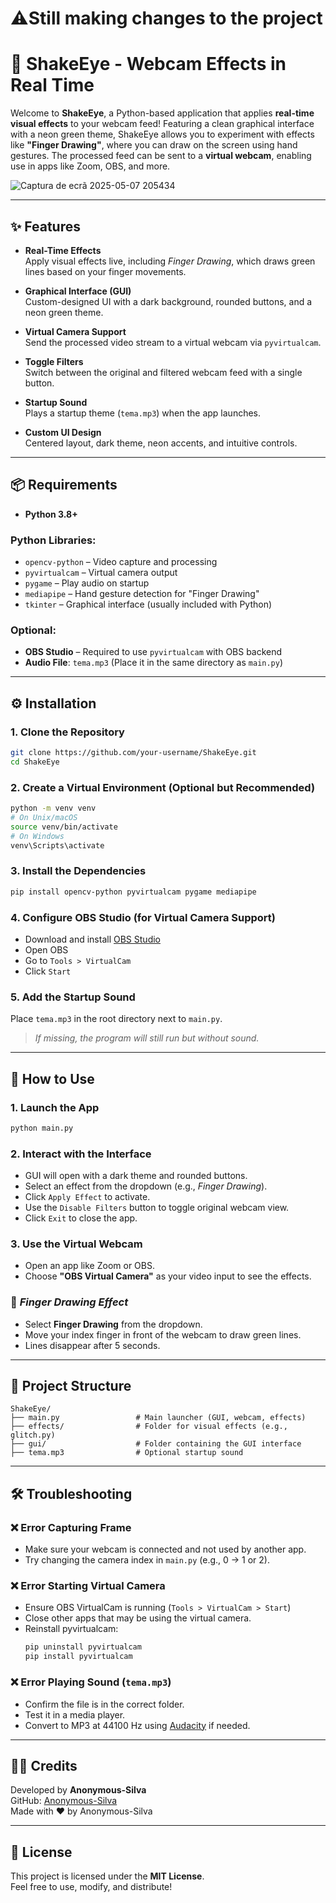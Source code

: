 
# ⚠️Still making changes to the project



# 🎥 ShakeEye - Webcam Effects in Real Time

Welcome to **ShakeEye**, a Python-based application that applies **real-time visual effects** to your webcam feed! Featuring a clean graphical interface with a neon green theme, ShakeEye allows you to experiment with effects like **"Finger Drawing"**, where you can draw on the screen using hand gestures. The processed feed can be sent to a **virtual webcam**, enabling use in apps like Zoom, OBS, and more.

![Captura de ecrã 2025-05-07 205434](https://github.com/user-attachments/assets/10d068ad-de7c-463c-8914-3d54d5fe7406)


---

## ✨ Features

- **Real-Time Effects**  
  Apply visual effects live, including *Finger Drawing*, which draws green lines based on your finger movements.

- **Graphical Interface (GUI)**  
  Custom-designed UI with a dark background, rounded buttons, and a neon green theme.

- **Virtual Camera Support**  
  Send the processed video stream to a virtual webcam via `pyvirtualcam`.

- **Toggle Filters**  
  Switch between the original and filtered webcam feed with a single button.

- **Startup Sound**  
  Plays a startup theme (`tema.mp3`) when the app launches.

- **Custom UI Design**  
  Centered layout, dark theme, neon accents, and intuitive controls.

---

## 📦 Requirements

- **Python 3.8+**

### Python Libraries:

- `opencv-python` – Video capture and processing  
- `pyvirtualcam` – Virtual camera output  
- `pygame` – Play audio on startup  
- `mediapipe` – Hand gesture detection for "Finger Drawing"  
- `tkinter` – Graphical interface (usually included with Python)

### Optional:

- **OBS Studio** – Required to use `pyvirtualcam` with OBS backend  
- **Audio File**: `tema.mp3` (Place it in the same directory as `main.py`)

---

## ⚙️ Installation

### 1. Clone the Repository
```bash
git clone https://github.com/your-username/ShakeEye.git
cd ShakeEye
```

### 2. Create a Virtual Environment (Optional but Recommended)
```bash
python -m venv venv
# On Unix/macOS
source venv/bin/activate
# On Windows
venv\Scripts\activate
```

### 3. Install the Dependencies
```bash
pip install opencv-python pyvirtualcam pygame mediapipe
```

### 4. Configure OBS Studio (for Virtual Camera Support)

- Download and install [OBS Studio](https://obsproject.com/)
- Open OBS  
- Go to `Tools > VirtualCam`  
- Click `Start`

### 5. Add the Startup Sound

Place `tema.mp3` in the root directory next to `main.py`.  
> *If missing, the program will still run but without sound.*

---

## 🚀 How to Use

### 1. Launch the App
```bash
python main.py
```

### 2. Interact with the Interface

- GUI will open with a dark theme and rounded buttons.
- Select an effect from the dropdown (e.g., *Finger Drawing*).
- Click `Apply Effect` to activate.
- Use the `Disable Filters` button to toggle original webcam view.
- Click `Exit` to close the app.

### 3. Use the Virtual Webcam

- Open an app like Zoom or OBS.
- Choose **"OBS Virtual Camera"** as your video input to see the effects.

### 🎨 *Finger Drawing Effect*

- Select **Finger Drawing** from the dropdown.
- Move your index finger in front of the webcam to draw green lines.
- Lines disappear after 5 seconds.

---

## 📁 Project Structure

```
ShakeEye/
├── main.py                 # Main launcher (GUI, webcam, effects)
├── effects/                # Folder for visual effects (e.g., glitch.py)
├── gui/                    # Folder containing the GUI interface
├── tema.mp3                # Optional startup sound
```

---

## 🛠️ Troubleshooting

### ❌ Error Capturing Frame
- Make sure your webcam is connected and not used by another app.
- Try changing the camera index in `main.py` (e.g., 0 → 1 or 2).

### ❌ Error Starting Virtual Camera
- Ensure OBS VirtualCam is running (`Tools > VirtualCam > Start`)
- Close other apps that may be using the virtual camera.
- Reinstall pyvirtualcam:
  ```bash
  pip uninstall pyvirtualcam
  pip install pyvirtualcam
  ```

### ❌ Error Playing Sound (`tema.mp3`)
- Confirm the file is in the correct folder.
- Test it in a media player.
- Convert to MP3 at 44100 Hz using [Audacity](https://www.audacityteam.org/) if needed.

---

## 👨‍💻 Credits

Developed by **Anonymous-Silva**  
GitHub: [Anonymous-Silva](https://github.com/Anonymous-Silva)  
Made with ❤️ by Anonymous-Silva

---

## 📄 License

This project is licensed under the **MIT License**.  
Feel free to use, modify, and distribute!
